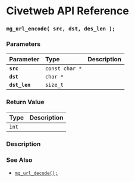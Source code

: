 # Civetweb API Reference

### `mg_url_encode( src, dst, des_len );`

### Parameters

| Parameter | Type | Description |
| :--- | :--- | :--- |
|**`src`**|`const char *`||
|**`dst`**|`char *`||
|**`dst_len`**|`size_t`||

### Return Value

| Type | Description |
| :--- | :--- |
|`int`||

### Description

### See Also

* [`mg_url_decode();`](mg_url_decode.md)
